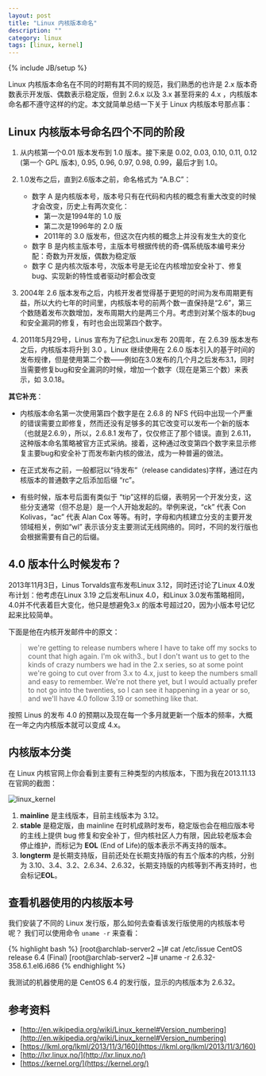 ```yaml
---
layout: post
title: "Linux 内核版本命名"
description: ""
category: linux 
tags: [linux, kernel]
---
```

{% include JB/setup %}


Linux 内核版本命名在不同的时期有其不同的规范，我们熟悉的也许是 2.x 版本奇数表示开发版、偶数表示稳定版，但到 2.6.x 以及 3.x 甚至将来的 4.x ，内核版本命名都不遵守这样的约定。本文就简单总结一下关于 Linux 内核版本号那点事：

## Linux 内核版本号命名四个不同的阶段

1. 从内核第一个0.01 版本发布到 1.0 版本。接下来是 0.02, 0.03, 0.10, 0.11, 0.12 (第一个 GPL 版本), 0.95, 0.96, 0.97, 0.98, 0.99，最后才到 1.0。

2. 1.0发布之后，直到2.6版本之前，命名格式为 “A.B.C”：
	* 数字 A 是内核版本号，版本号只有在代码和内核的概念有重大改变的时候才会改变，历史上有两次变化：
		* 第一次是1994年的 1.0 版
		* 第二次是1996年的 2.0 版
		* 2011年的 3.0 版发布，但这次在内核的概念上并没有发生大的变化
	* 数字 B 是内核主版本号，主版本号根据传统的奇-偶系统版本编号来分配：奇数为开发版，偶数为稳定版
	* 数字 C 是内核次版本号，次版本号是无论在内核增加安全补丁、修复bug、实现新的特性或者驱动时都会改变
	
3. 2004年 2.6 版本发布之后，内核开发者觉得基于更短的时间为发布周期更有益，所以大约七年的时间里，内核版本号的前两个数一直保持是“2.6”，第三个数随着发布次数增加，发布周期大约是两三个月。考虑到对某个版本的bug和安全漏洞的修复，有时也会出现第四个数字。

4. 2011年5月29号，Linus 宣布为了纪念Linux发布 20周年，在 2.6.39 版本发布之后，内核版本将升到 3.0 。Linux 继续使用在 2.6.0 版本引入的基于时间的发布规律，但是使用第二个数——例如在3.0发布的几个月之后发布3.1，同时当需要修复bug和安全漏洞的时候，增加一个数字（现在是第三个数）来表示，如 3.0.18。

**其它补充**：

* 内核版本命名第一次使用第四个数字是在 2.6.8 的 NFS 代码中出现一个严重的错误需要立即修复，然而还没有足够多的其它改变可以发布一个新的版本（也就是2.6.9），所以，2.6.8.1 发布了，仅仅修正了那个错误。直到 2.6.11，这种版本命名策略被官方正式采纳。接着，这种通过改变第四个数字来显示修复主要bug和安全补丁而发布新内核的做法，成为一种普遍的做法。

* 在正式发布之前，一般都冠以“待发布”（release candidates)字样，通过在内核版本的普通数字之后添加后缀 “rc”。

* 有些时候，版本号后面有类似于 “tip”这样的后缀，表明另一个开发分支，这些分支通常（但不总是）是一个人开始发起的。举例来说，“ck” 代表 Con Kolivas，“ac” 代表 Alan Cox 等等。有时，字母和内核建立分支的主要开发领域相关，例如“wl” 表示该分支主要测试无线网络的。同时，不同的发行版也会根据需要有自己的后缀。


## 4.0 版本什么时候发布？
2013年11月3日，Linus Torvalds宣布发布Linux 3.12，同时还讨论了Linux 4.0发布计划：他考虑在Linux 3.19 之后发布Linux 4.0，和Linux 3.0发布策略相同，4.0并不代表着巨大变化，他只是想避免3.x 的版本号超过20，因为小版本号记忆起来比较简单。

下面是他在内核开发邮件中的原文：

> we're getting to release numbers where I have to take off my socks to count that high again. I'm ok with3.<low teens>, but I don't want us to get to the kinds of crazy numbers we had in the 2.x series, so at some point we're going to cut over from 3.x to 4.x, just to keep the numbers small and easy to remember. We're not there yet, but I would actually prefer to not go into the twenties, so I can see it happening in a year or so, and we'll have 4.0 follow 3.19 or something like that.

按照 Linus 的发布 4.0 的预期以及现在每一个多月就更新一个版本的频率，大概在一年之内内核版本就可以变成 4.x。

## 内核版本分类

在 Linux 内核官网上你会看到主要有三种类型的内核版本，下图为我在2013.11.13 在官网的截图：

![linux_kernel](https://f.cloud.github.com/assets/3265880/1528044/a922f638-4c01-11e3-882f-3f57a5b20718.png)


1. **mainline** 是主线版本，目前主线版本为 3.12。
2. **stable** 是稳定版，由 mainline 在时机成熟时发布，稳定版也会在相应版本号的主线上提供 bug 修复和安全补丁，但内核社区人力有限，因此较老版本会停止维护，而标记为 **EOL** (End of Life)的版本表示不再支持的版本。
3. **longterm** 是长期支持版，目前还处在长期支持版的有五个版本的内核，分别为 3.10、3.4、3.2、2.6.34、2.6.32，长期支持版的内核等到不再支持时，也会标记**EOL**。

## 查看机器使用的内核版本号
我们安装了不同的 Linux 发行版，那么如何去查看该发行版使用的内核版本号呢？ 我们可以使用命令 `uname -r` 来查看：

{% highlight bash %}
[root@archlab-server2 ~]# cat /etc/issue
CentOS release 6.4 (Final)
[root@archlab-server2 ~]# uname -r
2.6.32-358.6.1.el6.i686
{% endhighlight %}

我测试的机器使用的是 CentOS 6.4 的发行版，显示的内核版本为 2.6.32。


## 参考资料
* [http://en.wikipedia.org/wiki/Linux_kernel#Version_numbering](http://en.wikipedia.org/wiki/Linux_kernel#Version_numbering)
* [https://lkml.org/lkml/2013/11/3/160](https://lkml.org/lkml/2013/11/3/160)
* [http://lxr.linux.no/](http://lxr.linux.no/)
* [https://kernel.org/](https://kernel.org/)
